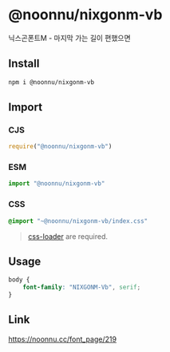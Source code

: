 # @noonnu/nixgonm-vb
닉스곤폰트M - 마지막 가는 길이 편했으면

## Install
```sh
npm i @noonnu/nixgonm-vb
```
## Import
### CJS
```js
require("@noonnu/nixgonm-vb")
```
### ESM
```js
import "@noonnu/nixgonm-vb"
```
### CSS 
```css
@import "~@noonnu/nixgonm-vb/index.css"
```
> [css-loader](https://github.com/webpack-contrib/css-loader) are required.

## Usage
```css
body {
    font-family: "NIXGONM-Vb", serif;
}
```

## Link
https://noonnu.cc/font_page/219